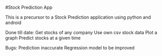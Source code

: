 #Stock Prediction App

This is a precursor to a Stock Prediction application using python and android

Done till date:
Get stocks of any company
Use own csv stock data
Plot a graph
Predict stocks at a given time

Bugs:
Prediction inaccurate
Regression model to be improved
